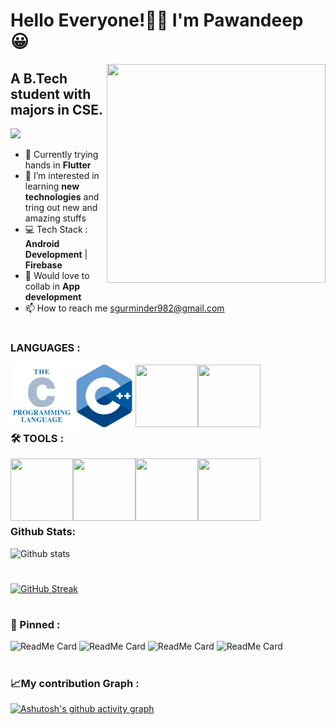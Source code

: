 # Hello Everyone!👩‍💻 I'm Pawandeep 😀

<img align="right" img src="https://media.giphy.com/media/YFFGUPTPTRqIhwepA4/giphy.gif" height = "350" width = "350"/>  

## **A B.Tech student with majors in CSE.**


![](https://komarev.com/ghpvc/?username=PawandeepKaur2405)

- 🌱 Currently trying hands in **Flutter** 
- 👀 I’m interested in learning **new** **technologies** and tring out new and amazing stuffs               
- 💻 Tech Stack : **Android** **Development** | **Firebase**
- 🔗 Would love to collab in **App development**
- 📫 How to reach me sgurminder982@gmail.com

#
### LANGUAGES :
  
<img align="left" img src="https://raw.githubusercontent.com/github/explore/80688e429a7d4ef2fca1e82350fe8e3517d3494d/topics/c/c.png" height = "100" width = "100"/>  
<img align="left" img src="https://raw.githubusercontent.com/github/explore/80688e429a7d4ef2fca1e82350fe8e3517d3494d/topics/cpp/cpp.png" height = "100" width = "100"/>
<img align="left" img src="https://i.postimg.cc/zvCsF8d5/java-logo-640.jpg" height = "100" width = "100"/>
<img align="left" img src="https://i.postimg.cc/sf5Cr438/Yr-pWI4G.jpg" height = "100" width = "100"/>     

<br> </br>
<br> </br>
#
### 🛠 TOOLS :
<img align="left" img src="https://i.postimg.cc/GpnFTDB4/download.png" height = "100" width = "100"/>
<img align="left" img src="https://i.postimg.cc/02LmhS0V/download.jpg" height = "100" width = "100"/>
<img align="left" img src="https://i.postimg.cc/sXDZ543g/download-2.png" height = "100" width = "100"/>
<img align="left" img src="https://i.postimg.cc/QdG9f3jP/download-1.png" height = "100" width = "100"/>

<br> </br>
<br> </br>
#
### Github Stats:

![Github stats](https://github-readme-stats.vercel.app/api?username=PawandeepKaur2405)

#

[![GitHub Streak](https://github-readme-streak-stats.herokuapp.com/?user=PawandeepKaur2405&theme=dark)](https://git.io/streak-stats)

#
### 📌 Pinned :
![ReadMe Card](https://github-readme-stats.vercel.app/api/pin/?username=PawandeepKaur2405&repo=Sorting_Algorithms)
![ReadMe Card](https://github-readme-stats.vercel.app/api/pin/?username=PawandeepKaur2405&repo=Criminal_Intent)
![ReadMe Card](https://github-readme-stats.vercel.app/api/pin/?username=PawandeepKaur2405&repo=CoinMan)
![ReadMe Card](https://github-readme-stats.vercel.app/api/pin/?username=PawandeepKaur2405&repo=Snappy_Firebase)

#
### 📈My contribution Graph :

[![Ashutosh's github activity graph](https://activity-graph.herokuapp.com/graph?username=PawandeepKaur2405&theme=dracula)](https://github.com/ashutosh00710/github-readme-activity-graph)



<!---
PawandeepKaur2405/PawandeepKaur2405 is a ✨ special ✨ repository because its `README.md` (this file) appears on your GitHub profile.
You can click the Preview link to take a look at your changes.
--->
